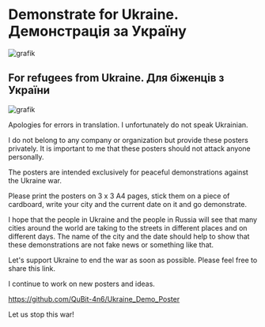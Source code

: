 # Demonstrate for Ukraine. Демонстрація за Україну

![grafik](https://user-images.githubusercontent.com/58906368/155966603-37e0141a-ccff-4953-857a-3cb97e1e1910.png)

## For refugees from Ukraine. Для біженців з України

![grafik](https://user-images.githubusercontent.com/58906368/156135229-a72762e7-fb64-4c00-93be-66d050d8a6cf.png)

Apologies for errors in translation. I unfortunately do not speak Ukrainian.

I do not belong to any company or organization but provide these posters privately. It is important to me that these posters should not attack anyone personally.

The posters are intended exclusively for peaceful demonstrations against the Ukraine war.

Please print the posters on 3 x 3 A4 pages, stick them on a piece of cardboard, write your city and the current date on it and go demonstrate.

I hope that the people in Ukraine and the people in Russia will see that many cities around the world are taking to the streets in different places and on different days. The name of the city and the date should help to show that these demonstrations are not fake news or something like that.

Let's support Ukraine to end the war as soon as possible.
Please feel free to share this link.

I continue to work on new posters and ideas.

https://github.com/QuBit-4n6/Ukraine_Demo_Poster

Let us stop this war!
